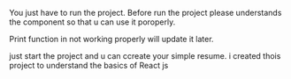You just have to run the project.
Before run the project please understands the component so that u can use it poroperly.


Print function in not working properly will update it later.

just start the project and u can ccreate your simple resume.
i created thois project to understand the basics of React js
